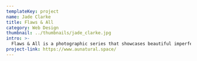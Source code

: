 ```yaml
---
templateKey: project
name: Jade Clarke
title: Flaws & All
category: Web Design
thumbnail: ../thumbnails/jade_clarke.jpg
intro: >-
  Flaws & All is a photographic series that showcases beautiful imperfections. It creates an open space to admire the little things that make us uniquely human. Perfectly imperfect, flaws and all.
project-link: https://www.aunatural.space/
---
```

